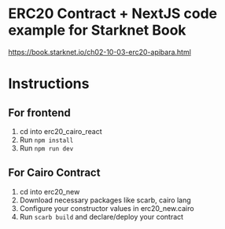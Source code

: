 # ERC20 Contract + NextJS code example for Starknet Book

https://book.starknet.io/ch02-10-03-erc20-apibara.html

# Instructions

## For frontend

1. cd into erc20_cairo_react
2. Run `npm install`
3. Run `npm run dev`

## For Cairo Contract

1. cd into erc20_new
2. Download necessary packages like scarb, cairo lang
3. Configure your constructor values in erc20_new.cairo 
4. Run `scarb build` and declare/deploy your contract 

